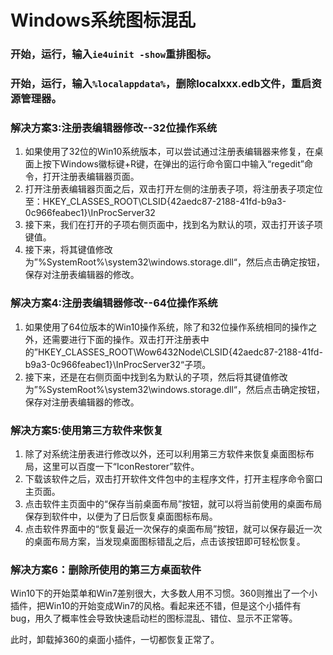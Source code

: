 # Windows系统图标混乱

### 开始，运行，输入``ie4uinit -show``重排图标。

### 开始，运行，输入``%localappdata%``，删除localxxx.edb文件，重启资源管理器。

### 解决方案3:注册表编辑器修改--32位操作系统

1. 如果使用了32位的Win10系统版本，可以尝试通过注册表编辑器来修复，在桌面上按下Windows徽标键+R键，在弹出的运行命令窗口中输入“regedit”命令，打开注册表编辑器页面。
2. 打开注册表编辑器页面之后，双击打开左侧的注册表子项，将注册表子项定位至：HKEY_CLASSES_ROOT\CLSID\{42aedc87-2188-41fd-b9a3-0c966feabec1}\InProcServer32
3. 接下来，我们在打开的子项右侧页面中，找到名为默认的项，双击打开该子项键值。
4. 接下来，将其键值修改为”%SystemRoot%\system32\windows.storage.dll“，然后点击确定按钮，保存对注册表编辑器的修改。

### 解决方案4:注册表编辑器修改--64位操作系统

1. 如果使用了64位版本的Win10操作系统，除了和32位操作系统相同的操作之外，还需要进行下面的操作。双击打开注册表中的”HKEY_CLASSES_ROOT\Wow6432Node\CLSID\{42aedc87-2188-41fd-b9a3-0c966feabec1}\InProcServer32“子项。
2. 接下来，还是在右侧页面中找到名为默认的子项，然后将其键值修改为”%SystemRoot%\system32\windows.storage.dll“，然后点击确定按钮，保存对注册表编辑器的修改。

### 解决方案5:使用第三方软件来恢复

1. 除了对系统注册表进行修改以外，还可以利用第三方软件来恢复桌面图标布局，这里可以百度一下“IconRestorer”软件。
2. 下载该软件之后，双击打开软件文件包中的主程序文件，打开主程序命令窗口主页面。
3. 点击软件主页面中的“保存当前桌面布局”按钮，就可以将当前使用的桌面布局保存到软件中，以便为了日后恢复桌面图标布局。
4. 点击软件界面中的“恢复最近一次保存的桌面布局”按钮，就可以保存最近一次的桌面布局方案，当发现桌面图标错乱之后，点击该按钮即可轻松恢复。

### 解决方案6：删除所使用的第三方桌面软件

Win10下的开始菜单和Win7差别很大，大多数人用不习惯。360则推出了一个小插件，把Win10的开始变成Win7的风格。看起来还不错，但是这个小插件有bug，用久了概率性会导致快速启动栏的图标混乱、错位、显示不正常等。

此时，卸载掉360的桌面小插件，一切都恢复正常了。
